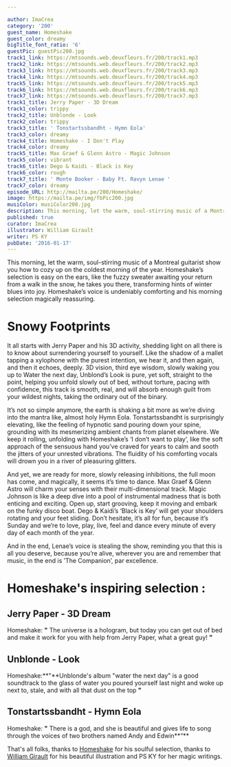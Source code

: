 ```yaml
---

author: ImaCrea
category: '200'
guest_name: Homeshake
guest_color: dreamy
bigTitle_font_ratio: '6'
guestPic: guestPic200.jpg
track1_link: https://mtsounds.web.deuxfleurs.fr/200/track1.mp3
track2_link: https://mtsounds.web.deuxfleurs.fr/200/track2.mp3
track3_link: https://mtsounds.web.deuxfleurs.fr/200/track3.mp3
track4_link: https://mtsounds.web.deuxfleurs.fr/200/track4.mp3
track5_link: https://mtsounds.web.deuxfleurs.fr/200/track5.mp3
track6_link: https://mtsounds.web.deuxfleurs.fr/200/track6.mp3
track7_link: https://mtsounds.web.deuxfleurs.fr/200/track7.mp3
track1_title: Jerry Paper - 3D Dream
track1_color: trippy
track2_title: Unblonde - Look
track2_color: trippy
track3_title: ' Tonstartssbandht - Hymn Eola'
track3_color: dreamy
track4_title: Homeshake - I Don't Play
track4_color: dreamy
track5_title: Max Graef & Glenn Astro - Magic Johnson
track5_color: vibrant
track6_title: Dego & Kaidi - Black is Key
track6_color: rough
track7_title: ' Monte Booker - Baby Ft. Ravyn Lenae '
track7_color: dreamy
episode_URL: http://mailta.pe/200/Homeshake/
image: https://mailta.pe/img/fbPic200.jpg
musiColor: musiColor200.jpg
description: This morning, let the warm, soul-stirring music of a Montreal guitarist show you how to cozy up on the coldest morning of the year. Homeshake’s selection is easy on the ears, like the fuzzy sweater awaiting your return from a walk in the snow, he takes you there, transforming hints of winter blues into joy. Homeshake’s voice is undeniably comforting and his morning selection magically reassuring.
published: true
curator: ImaCrea
illustrator: William Girault
writer: PS KY
pubDate: '2016-01-17'
---
```




This morning, let the warm, soul-stirring music of a Montreal guitarist show you how to cozy up on the coldest morning of the year. Homeshake’s selection is easy on the ears, like the fuzzy sweater awaiting your return from a walk in the snow, he takes you there, transforming hints of winter blues into joy. Homeshake’s voice is undeniably comforting and his morning selection magically reassuring.


# Snowy Footprints

It all starts with Jerry Paper and his 3D activity, shedding light on all there is to know about surrendering yourself to yourself. Like the shadow of a mallet tapping a xylophone with the purest intention, we hear it, and then again, and then it echoes, deeply. 3D vision, third eye wisdom, slowly waking you up to Water the next day, Unblond’s Look is pure, yet soft, straight to the point, helping you unfold slowly out of bed, without torture, pacing with confidence, this track is smooth, real, and will absorb enough guilt from your wildest nights, taking the ordinary out of the binary.

It’s not so simple anymore, the earth is shaking a bit more as we’re diving into the mantra like, almost holy Hymn Eola. Tonstartssbandht is surprisingly elevating, like the feeling of hypnotic sand pouring down your spine, grounding with its mesmerizing ambient chants from planet elsewhere. We keep it rolling, unfolding with Homeshake’s ‘I don’t want to play’, like the soft approach of the sensuous hand you’ve craved for years to calm and sooth the jitters of your unrested vibrations. The fluidity of his comforting vocals will drown you in a river of pleasuring glitters.

And yet, we are ready for more, slowly releasing inhibitions, the full moon has come, and magically, it seems it’s time to dance. Max Graef & Glenn Astro will charm your senses with their multi-dimensional track. Magic Johnson is like a deep dive into a pool of instrumental madness that is both enticing and exciting. Open up, start grooving, keep it moving and embark on the funky disco boat. Dego & Kaidi’s ’Black is Key’ will get your shoulders rotating and your feet sliding. Don’t hesitate, it’s all for fun, because it’s Sunday and we’re to love, play, live, feel and dance every minute of every day of each month of the year.

And in the end, Lenae’s voice is stealing the show, reminding you that this is all you deserve, because you’re alive, wherever you are and remember that music, in the end is ’The Companion’, par excellence.

# Homeshake's inspiring selection :
 
## Jerry Paper - 3D Dream
Homeshake: **"** The universe is a hologram, but today you can get out of bed and make it work for you with help from Jerry Paper, what a great guy! **"** 

## Unblonde - Look
Homeshake:**"**Unblonde's album "water the next day" is a good soundtrack to the glass of water you poured yourself last night and woke up next to, stale, and with all that dust on the top **"** 

## Tonstartssbandht - Hymn Eola
Homeshake: **"** There is a god, and she is beautiful and gives life to song through the voices of two brothers named Andy and Edwin**“**
 

That's all folks, thanks to [Homeshake](https://www.facebook.com/homeshake/) for his soulful selection, thanks to [William Girault](https://www.facebook.com/Wllgr?fref=ts) for his beautiful illustration and PS KY for her magic writings.
